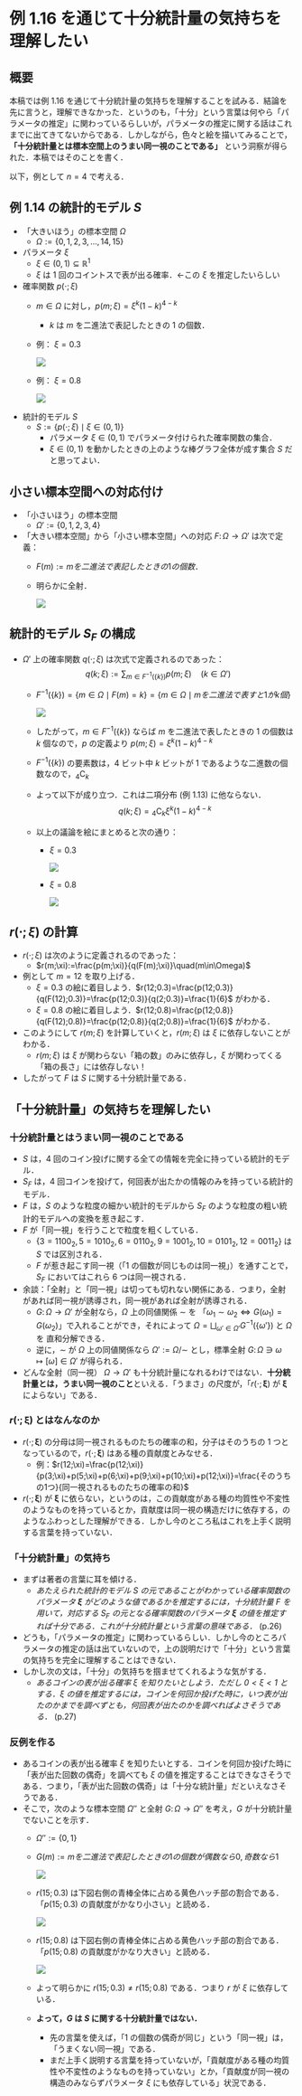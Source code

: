 # 例 1.16 を通じて十分統計量の気持ちを理解したい
## 概要
本稿では例 1.16 を通じて十分統計量の気持ちを理解することを試みる．結論を先に言うと，理解できなかった．というのも，「十分」という言葉は何やら「パラメータの推定」に関わっているらしいが，パラメータの推定に関する話はこれまでに出てきてないからである．しかしながら，色々と絵を描いてみることで，**「十分統計量とは標本空間上のうまい同一視のことである」** という洞察が得られた．本稿ではそのことを書く．

以下，例として $n=4$ で考える．

## 例 1.14 の統計的モデル $S$
- 「大きいほう」の標本空間 $\Omega$
  - $\Omega:=\{0,1,2,3,\ldots,14,15\}$
- パラメータ $\xi$
  - $\xi\in(0,1)\subseteq\mathbb{R}^1$
  - $\xi$ は $1$ 回のコイントスで表が出る確率．←この $\xi$ を推定したいらしい
- 確率関数 $p(\cdot;\xi)$
  - $m\in\Omega$ に対し，$p(m;\xi) = \xi^k(1-k)^{4-k}$
    - $k$ は $m$ を二進法で表記したときの $1$ の個数．
  - 例： $\xi=0.3$
  
    ![](./img/p_xi_0_3.png)

  - 例： $\xi=0.8$

    ![](./img/p_xi_0_8.png)
- 統計的モデル $S$
  - $S:=\{p(\cdot;\xi)\mid\xi\in(0,1)\}$
    - パラメータ $\xi\in(0,1)$ でパラメータ付けられた確率関数の集合．
    - $\xi\in(0,1)$ を動かしたときの上のような棒グラフ全体が成す集合 $S$ だと思ってよい．

## 小さい標本空間への対応付け
- 「小さいほう」の標本空間
  - $\Omega':=\{0,1,2,3,4\}$
- 「大きい標本空間」から「小さい標本空間」への対応 $F\colon\Omega\to\Omega'$ は次で定義：
  - $F(m):= m を二進法で表記したときの 1 の個数．$
  - 明らかに全射．

    ![](./img/F.png)

## 統計的モデル $S_F$ の構成
- $\Omega'$ 上の確率関数 $q(\cdot;\xi)$ は次式で定義されるのであった：
  $$
  q(k;\xi):=\sum_{m\in F^{-1}(\{k\})}p(m;\xi)\quad(k\in\Omega')
  $$
  - $F^{-1}(\{k\})=\{m\in\Omega\mid F(m)=k\}=\{m\in\Omega\mid m を二進法で表すと 1 が k 個\}$

    ![](./img/grouping.png)

  - したがって，$m\in F^{-1}(\{k\})$ ならば $m$ を二進法で表したときの $1$ の個数は $k$ 個なので，$p$ の定義より $p(m;\xi)=\xi^k(1-k)^{4-k}$
  - $F^{-1}(\{k\})$ の要素数は，$4$ ビット中 $k$ ビットが $1$ であるような二進数の個数なので，${}_4\mathrm{C}_k$
  - よって以下が成り立つ．これは二項分布 (例 1.13) に他ならない．
  $$
  q(k;\xi)={}_4\mathrm{C}_k\xi^k(1-k)^{4-k}
  $$
  - 以上の議論を絵にまとめると次の通り：
    -  $\xi=0.3$ 
    
        ![](./img/explain_procedure_0_3.png)

    -  $\xi=0.8$ 
    
        ![](./img/explain_procedure_0_8.png)

## $r(\cdot;\xi)$ の計算
- $r(\cdot;\xi)$ は次のように定義されるのであった：
  - $r(m;\xi):=\frac{p(m;\xi)}{q(F(m);\xi)}\quad(m\in\Omega)$
- 例として $m=12$ を取り上げる．
  - $\xi=0.3$ の絵に着目しよう．$r(12;0.3)=\frac{p(12;0.3)}{q(F(12);0.3)}=\frac{p(12;0.3)}{q(2;0.3)}=\frac{1}{6}$ がわかる．
  - $\xi=0.8$ の絵に着目しよう．$r(12;0.8)=\frac{p(12;0.8)}{q(F(12);0.8)}=\frac{p(12;0.8)}{q(2;0.8)}=\frac{1}{6}$ がわかる．
- このようにして $r(m;\xi)$ を計算していくと，$r(m;\xi)$ は $\xi$ に依存しないことがわかる．
  - $r(m;\xi)$ は $\xi$ が関わらない「箱の数」のみに依存し，$\xi$ が関わってくる「箱の長さ」には依存しない！
- したがって $F$ は $S$ に関する十分統計量である．

## 「十分統計量」の気持ちを理解したい
### 十分統計量とはうまい同一視のことである
- $S$ は，$4$ 回のコイン投げに関する全ての情報を完全に持っている統計的モデル．
- $S_F$ は，$4$ 回コインを投げて，何回表が出たかの情報のみを持っている統計的モデル．
- $F$ は，$S$ のような粒度の細かい統計的モデルから $S_F$ のような粒度の粗い統計的モデルへの変換を惹き起こす．
- $F$ が「同一視」を行うことで粒度を粗くしている．
  - $\{3=1100_2,5=1010_2,6=0110_2,9=1001_2,10=0101_2,12=0011_2\}$ は $S$ では区別される．
  - $F$ が惹き起こす同一視（「$1$ の個数が同じものは同一視」）を通すことで，$S_F$ においてはこれら $6$ つは同一視される．
- 余談：「全射」と「同一視」は切っても切れない関係にある．つまり，全射があれば同一視が誘導され，同一視があれば全射が誘導される．
  - $G\colon\Omega\to\Omega'$ が全射なら，$\Omega$ 上の同値関係 $\sim$ を 「$\omega_1\sim\omega_2\Leftrightarrow G(\omega_1)=G(\omega_2)$」で入れることができ，それによって $\Omega=\bigsqcup_{\omega'\in\Omega'}G^{-1}(\{\omega'\})$ と $\Omega$ を 直和分解できる．
  - 逆に，$\sim$ が $\Omega$ 上の同値関係なら $\Omega':=\Omega/{\sim}$ とし，標準全射 $G\colon\Omega\ni\omega\mapsto[\omega]\in\Omega'$ が得られる．
- どんな全射（同一視） $\Omega\to\Omega'$ も十分統計量になれるわけではない．**十分統計量とは，うまい同一視のこと**といえる．「うまさ」の尺度が，「$r(\cdot;\bm{\xi})$ が $\bm{\xi}$ によらない」である．

### $r(\cdot;\bm{\xi})$ とはなんなのか
- $r(\cdot;\bm{\xi})$ の分母は同一視されるものたちの確率の和，分子はそのうちの $1$ つとなっているので，$r(\cdot;\bm{\xi})$ はある種の貢献度とみなせる．
  - 例：$r(12;\xi)=\frac{p(12;\xi)}{p(3;\xi)+p(5;\xi)+p(6;\xi)+p(9;\xi)+p(10;\xi)+p(12;\xi)}=\frac{そのうちの1つ}{同一視されるものたちの確率の和}$
- $r(\cdot;\bm{\xi})$ が $\bm{\xi}$ に依らない，というのは，この貢献度がある種の均質性や不変性のようなものを持っているとか，貢献度は同一視の構造だけに依存する，のようなふわっとした理解ができる．しかし今のところ私はこれを上手く説明する言葉を持っていない．

### 「十分統計量」の気持ち
- まずは著者の言葉に耳を傾ける．
  - *あたえられた統計的モデル $S$ の元であることがわかっている確率関数のパラメータ $\bm{\xi}$ がどのような値であるかを推定するには，十分統計量 $F$ を用いて，対応する $S_F$ の元となる確率関数のパラメータ $\bm{\xi}$ の値を推定すれば十分である．これが十分統計量という言葉の意味である．* (p.26)
- どうも，「パラメータの推定」に関わっているらしい．しかし今のところパラメータの推定の話は出ていないので，上の説明だけで「十分」という言葉の気持ちを完全に理解することはできない．
- しかし次の文は，「十分」の気持ちを掴ませてくれるような気がする．
  - *あるコインの表が出る確率 $\xi$ を知りたいとしよう．ただし $0<\xi<1$ とする．$\xi$ の値を推定するには，コインを何回か投げた時に，いつ表が出たのかまでを調べずとも，何回表が出たのかを調べればよさそうである．* (p.27)

### 反例を作る
- あるコインの表が出る確率 $\xi$ を知りたいとする．コインを何回か投げた時に「表が出た回数の偶奇」を調べても $\xi$ の値を推定することはできなさそうである．つまり，「表が出た回数の偶奇」は「十分な統計量」だといえなさそうである．
- そこで，次のような標本空間 $\Omega''$ と全射 $G\colon\Omega\to\Omega''$ を考え，$G$ が十分統計量でないことを示す．
  - $\Omega'':=\{0,1\}$
  - $G(m):=m を二進法で表記したときの 1 の個数が偶数なら0, 奇数なら 1$
    
    ![](./img/G.png)

  - $r(15;0.3)$ は下図右側の青棒全体に占める黄色ハッチ部の割合である．「$p(15;0.3)$ の貢献度がかなり小さい」と読める．
    
    ![](./img/counter_example_0_3.png)

  - $r(15;0.8)$ は下図右側の青棒全体に占める黄色ハッチ部の割合である．「$p(15;0.8)$ の貢献度がかなり大きい」と読める．
      
    ![](./img/counter_example_0_8.png)

  - よって明らかに $r(15;0.3)\neq r(15;0.8)$ である．つまり $r$ が $\xi$ に依存している．
  - **よって，$G$ は $S$ に関する十分統計量ではない．**
    - 先の言葉を使えば，「$1$ の個数の偶奇が同じ」という「同一視」は，「うまくない同一視」である．
    - まだ上手く説明する言葉を持っていないが，「貢献度がある種の均質性や不変性のようなものを持っていない」とか，「貢献度が同一視の構造のみならずパラメータ $\xi$ にも依存している」状況である．